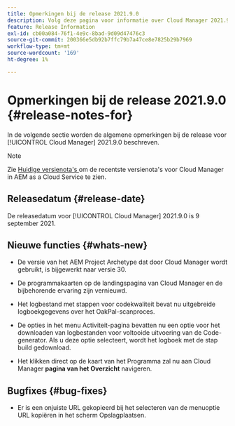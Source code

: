 ```yaml
---
title: Opmerkingen bij de release 2021.9.0
description: Volg deze pagina voor informatie over Cloud Manager 2021.9.0
feature: Release Information
exl-id: cb00a084-76f1-4e9c-8bad-9d09d47476c3
source-git-commit: 200366e5db92b7ffc79b7a47ce8e7825b29b7969
workflow-type: tm+mt
source-wordcount: '169'
ht-degree: 1%

---
```


# Opmerkingen bij de release 2021.9.0 {#release-notes-for}

In de volgende sectie worden de algemene opmerkingen bij de release voor [!UICONTROL Cloud Manager] 2021.9.0 beschreven.

>[!NOTE]
>Zie [ Huidige versienota&#39;s ](https://experienceleague.adobe.com/docs/experience-manager-cloud-service/onboarding/getting-access/release-notes-cloud-manager/release-notes-cm-current.html?lang=en#getting-access) om de recentste versienota&#39;s voor Cloud Manager in AEM as a Cloud Service te zien.

## Releasedatum {#release-date}

De releasedatum voor [!UICONTROL Cloud Manager] 2021.9.0 is 9 september 2021.

## Nieuwe functies {#whats-new}

* De versie van het AEM Project Archetype dat door Cloud Manager wordt gebruikt, is bijgewerkt naar versie 30.

* De programmakaarten op de landingspagina van Cloud Manager en de bijbehorende ervaring zijn vernieuwd.

* Het logbestand met stappen voor codekwaliteit bevat nu uitgebreide logboekgegevens over het OakPal-scanproces.

* De opties in het menu Activiteit-pagina bevatten nu een optie voor het downloaden van logbestanden voor voltooide uitvoering van de Code-generator. Als u deze optie selecteert, wordt het logboek met de stap build gedownload.

* Het klikken direct op de kaart van het Programma zal nu aan Cloud Manager **pagina van het Overzicht** navigeren.

## Bugfixes {#bug-fixes}

* Er is een onjuiste URL gekopieerd bij het selecteren van de menuoptie URL kopiëren in het scherm Opslagplaatsen.
